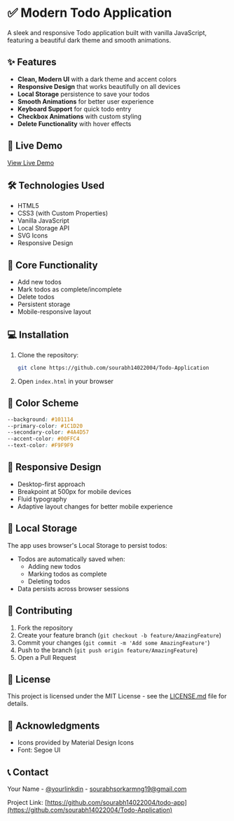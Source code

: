 # ✅ Modern Todo Application

A sleek and responsive Todo application built with vanilla JavaScript, featuring a beautiful dark theme and smooth animations.

<!-- ![Todo App Screenshot](https://images.unsplash.com/photo-1517842645767-c639042777db?w=1200&h=600&fit=crop) -->

## ✨ Features

- **Clean, Modern UI** with a dark theme and accent colors
- **Responsive Design** that works beautifully on all devices
- **Local Storage** persistence to save your todos
- **Smooth Animations** for better user experience
- **Keyboard Support** for quick todo entry
- **Checkbox Animations** with custom styling
- **Delete Functionality** with hover effects

## 🚀 Live Demo

[View Live Demo](https://todo-application-delta-six.vercel.app/) <!-- Add your deployment URL here -->

## 🛠️ Technologies Used

- HTML5
- CSS3 (with Custom Properties)
- Vanilla JavaScript
- Local Storage API
- SVG Icons
- Responsive Design

## 🎯 Core Functionality

- Add new todos
- Mark todos as complete/incomplete
- Delete todos
- Persistent storage
- Mobile-responsive layout

## 💻 Installation

1. Clone the repository:
   ```bash
   git clone https://github.com/sourabh14022004/Todo-Application
   ```

2. Open `index.html` in your browser

## 🎨 Color Scheme

```css
--background: #101114
--primary-color: #1C1D20
--secondary-color: #4A4D57
--accent-color: #00FFC4
--text-color: #F9F9F9
```

## 📱 Responsive Design

- Desktop-first approach
- Breakpoint at 500px for mobile devices
- Fluid typography
- Adaptive layout changes for better mobile experience

## 🔧 Local Storage

The app uses browser's Local Storage to persist todos:
- Todos are automatically saved when:
  - Adding new todos
  - Marking todos as complete
  - Deleting todos
- Data persists across browser sessions

## 🤝 Contributing

1. Fork the repository
2. Create your feature branch (`git checkout -b feature/AmazingFeature`)
3. Commit your changes (`git commit -m 'Add some AmazingFeature'`)
4. Push to the branch (`git push origin feature/AmazingFeature`)
5. Open a Pull Request

## 📄 License

This project is licensed under the MIT License - see the [LICENSE.md](LICENSE.md) file for details.

## 🙏 Acknowledgments

- Icons provided by Material Design Icons
- Font: Segoe UI

## 📞 Contact

Your Name - [@yourlinkdin](https://www.linkedin.com/in/sourabh-sarkar-a32821293/) - sourabhsorkarmng19@gmail.com

Project Link: [https://github.com/sourabh14022004/todo-app](https://github.com/sourabh14022004/Todo-Application)